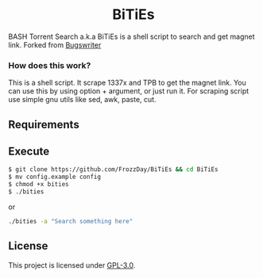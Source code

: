 <h1 align="center">BiTiEs</h1>
BASH Torrent Search a.k.a BiTiEs is a shell script to search and get magnet link. Forked from <a href="https://github.com/Bugswriter/notflix">Bugswriter</a>

### How does this work?

This is a shell script. It scrape 1337x and TPB to get the magnet link.
You can use this by using option + argument, or just run it.
For scraping script use simple gnu utils like sed, awk, paste, cut.

## Requirements

## Execute
```sh
$ git clone https://github.com/FrozzDay/BiTiEs && cd BiTiEs
$ mv config.example config
$ chmod +x bities
$ ./bities
```
or
```sh
./bities -a "Search something here"
```

## License
This project is licensed under [GPL-3.0](https://raw.githubusercontent.com/Illumina/licenses/master/gpl-3.0.txt).

